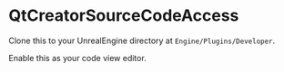 QtCreatorSourceCodeAccess
==============================

Clone this to your UnrealEngine directory at `Engine/Plugins/Developer`.

Enable this as your code view editor.
